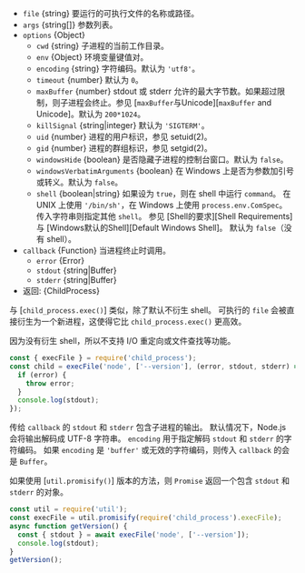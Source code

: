 <!-- YAML
added: v0.1.91
changes:
  - version: v8.8.0
    pr-url: https://github.com/nodejs/node/pull/15380
    description: The `windowsHide` option is supported now.
-->

* `file` {string} 要运行的可执行文件的名称或路径。
* `args` {string[]} 参数列表。
* `options` {Object}
  * `cwd` {string} 子进程的当前工作目录。
  * `env` {Object} 环境变量键值对。
  * `encoding` {string} 字符编码。默认为 `'utf8'`。
  * `timeout` {number} 默认为 `0`。
  * `maxBuffer` {number} stdout 或 stderr 允许的最大字节数。如果超过限制，则子进程会终止。参见 [`maxBuffer`与Unicode][`maxBuffer` and Unicode]。默认为 `200*1024`。
  * `killSignal` {string|integer} 默认为 `'SIGTERM'`。
  * `uid` {number} 进程的用户标识，参见 setuid(2)。
  * `gid` {number} 进程的群组标识，参见 setgid(2)。
  * `windowsHide` {boolean} 是否隐藏子进程的控制台窗口。默认为 `false`。
  * `windowsVerbatimArguments` {boolean} 在 Windows 上是否为参数加引号或转义。默认为 `false`。
  * `shell` {boolean|string} 如果设为 `true`，则在 shell 中运行 `command`。
     在 UNIX 上使用 `'/bin/sh'`，在 Windows 上使用 `process.env.ComSpec`。
     传入字符串则指定其他 `shell`。
     参见 [Shell的要求][Shell Requirements]与 [Windows默认的Shell][Default Windows Shell]。
     默认为 `false`（没有 shell）。
* `callback` {Function} 当进程终止时调用。
  * `error` {Error}
  * `stdout` {string|Buffer}
  * `stderr` {string|Buffer}
* 返回: {ChildProcess}

与 [`child_process.exec()`] 类似，除了默认不衍生 shell。
可执行的 `file` 会被直接衍生为一个新进程，这使得它比 `child_process.exec()` 更高效。

因为没有衍生 shell，所以不支持 I/O 重定向或文件查找等功能。

```js
const { execFile } = require('child_process');
const child = execFile('node', ['--version'], (error, stdout, stderr) => {
  if (error) {
    throw error;
  }
  console.log(stdout);
});
```

传给 `callback` 的 `stdout` 和 `stderr` 包含子进程的输出。
默认情况下，Node.js 会将输出解码成 UTF-8 字符串。
`encoding` 用于指定解码 `stdout` 和 `stderr` 的字符编码。
如果 `encoding` 是 `'buffer'` 或无效的字符编码，则传入 `callback` 的会是 `Buffer`。

如果使用 [`util.promisify()`] 版本的方法，则 `Promise` 返回一个包含 `stdout` 和 `stderr` 的对象。

```js
const util = require('util');
const execFile = util.promisify(require('child_process').execFile);
async function getVersion() {
  const { stdout } = await execFile('node', ['--version']);
  console.log(stdout);
}
getVersion();
```

